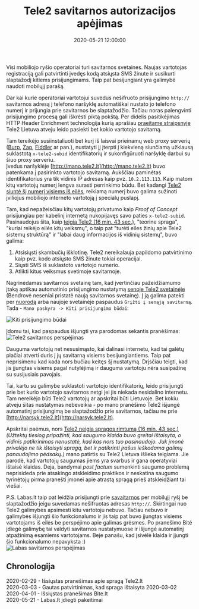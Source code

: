 ﻿---
layout:     post
title:      "Tele2 savitarnos autorizacijos apėjimas"
date:       2020-05-21 12:00:00
categories: HackAndTell MobileInternet
cover:      tele2.png
permalink:  /lt/blog/tele2-savitarnos-autorizacijos-apejimas
---
Visi mobiliojo ryšio operatoriai turi savitarnos svetaines. Naujas vartotojas registraciją gali patvirtinti įvedęs kodą atsiųsta SMS žinute ir susikurti slaptažodį kitiems prisijungimams. Taip pat besijungiant yra galimybė naudoti mobilųjį parašą.

Dar kai kurie operatoriai vartotojui suvedus nešifruoto prisijungimo `http://` savitarnos adresą į telefono naršyklę automatiškai nustato jo telefono numerį ir prijungia prie savitarnos be slaptažodžio. Tačiau noras palengvinti prisijungimo procesą gali iškrėsti piktą pokštą. Per didelis pasitikėjimas HTTP Header Enrichment technologija kurią aprašiau [praeitame straipsnyje](/en/blog/mobile-data-leak) Tele2 Lietuva atveju leido pasiekti bet kokio vartotojo savitarną.

Tam tereikėjo susiinstaliuoti bet kurį iš laisvai prieinamų web proxy serverių ([Burp](https://portswigger.net/burp), [Zap](https://www.zaproxy.org/), [Fiddler](https://www.telerik.com/fiddler) ar pan.), nustatyti jį įterpti į kiekvieną siunčiamą užklausą suklastotą `x-tele2-subid` identifikatorių ir sukonfigūruoti naršyklę darbui su šiuo proxy serveriu.  
Įvedus naršyklėje [http://mano.tele2.lt](http://mano.tele2.lt) buvo patenkama į pasirinkto vartotojo savitarną. Aukščiau paminėtas identifikatorius yra tik vidinis IP adresas kaip pvz. `10.2.113.113`. Kaip matom kitų vartotojų numerį lengva surasti perrinkimo būdu. Bet kadangi [Tele2 siuntė šį numerį visiems iš eilės](/en/blog/mobile-data-leak), reikiamą numerį buvo galima sužinoti įviliojus mobiliojo interneto vartotoją į specialų puslapį.

Tam, kad nepažeisčiau kitų vartotojų privatumo kaip *Proof of Concept* prisijungiau per kabelinį internetą nukopijavęs savo paties `x-tele2-subid`. Pasinaudojus šita, kaip [teigia Tele2 (16 min. 43 sec.)](https://www.ziniuradijas.lt/laidos/skaitmeniniai-horizontai/kaip-m-transportas-lt-programeles-leido-atskleisti-naudotoju-banko-korteliu-informacija), "teorine spraga", "kuriai reikėjo eilės kitų veiksmų", o taip pat "turėti eiles žinių apie Tele2 sistemų struktūrą" ir "labai daug informacijos iš vidinių sistemų", buvo galima:
1. Atsisiųsti skambučių išklotinę. Tele2 nereikalauja papildomo patvirtinimo kaip pvz. kodo atsiųsto SMS žinute tokiai operacijai.
2. Siųsti SMS iš suklastoto vartotojo numerio.
3. Atlikti kitus veiksmus svetimoje savitarnoje.

Nagrinėdamas savitarnos svetainę tam, kad įvertinčiau pažeidžiamumo įtaką aptikau automatinio prisijungimo nustatymą [senoje Tele2 svetainėje](https://old-mano.tele2.lt/pagrindinis) (Bendrovė neseniai pristatė naują savitarnos svetainę). Į ją galima patekti per [nuorodą](https://old-mano.tele2.lt/pagrindinis) arba naujoje svetainėje paspaudus `Grįžti į senąją savitarną`. Tada - `Mano paskyra -> Kiti prisijungimo būdai`:  

![Kiti prisijungimo būdai](tele2-1.png)

Įdomu tai, kad paspaudus išjungti yra parodomas sekantis pranėšimas:  
![Tele2 savitarnos perspėjimas](tele2-2.png)

Dauguma vartotojų net nesusimąsto, kai dalinasi internetu, kad tai galėtų plačiai atverti duris į jų savitarną visiems besijungiantiems. Taip pat neprisimenu kad kada nors bučiau keitęs šį nustatymą. Drįsčiau teigti, kad jis įjungtas visiems pagal nutylėjimą ir dauguma vartotoju nėra susipažinę su susijusiais pavojais.

Tai, kartu su galimybe suklastoti vartotojo identifikatorių, leido prisijungti prie bet kurio vartotojo savitarnos netgi jei jis niekada nesidalino internetu. Tam nereikėjo būti Tele2 vartotojų ar apskritai būti Lietuvoje. Bet kokiu atveju šitas nustatymas nebeveikia - po mano pranėšimo Tele2 išjungė automatinį prisijungimą be slaptažodžio prie savitarnos, tačiau ne prie [http://narsyk.tele2.lt](http://narsyk.tele2.lt).

Apskritai paėmus, nors [Tele2 neigia spragos rimtumą (16 min. 43 sec.)](https://www.ziniuradijas.lt/laidos/skaitmeniniai-horizontai/kaip-m-transportas-lt-programeles-leido-atskleisti-naudotoju-banko-korteliu-informacija) *(Užtektų tiesiog pripažinti, kad saugumo klaida buvo greitai ištaisyta, o vidinis patikrinimas nenustatė, kad kas nors tuo pasinaudojo. Juk įmonė privalėjo ne tik ištaisyti spragą, bet ir patikrinti įrašus ieškodama galimų panaudojimo pėdsakų.)* mano patirtis su Tele2 Lietuva išlieka teigiama. Jie parodė, kad vartotojų saugumas jiems yra svarbus ir gana operatyviai ištaisė klaidas.  Deja, bandymai *post factum* sumenkinti saugumo problemą neprisideda prie atsakingo atskleidimo praktikos ir neskatina saugumo tyrinėtojų pirma pranešti įmonei apie atrastą spragą prieš atskleidžiant tai viešai.

P.S. Labas.lt taip pat leidžia prisijungti prie [savaitarnos](http://mano.labas.lt) per mobilųjį ryšį be slaptažodžio jeigu suvedamas nešifruotas adresas `http://`. Skirtingai nuo Tele2 galimybės apsimesti kitu vartotoju nebuvo. Tačiau nebuvo ir galimybės išjungti šio funkcionalumo ir jis taip pat buvo įjungtas visiems vartotojams iš eilės be perspėjimo apie galimas grėsmes. Po pranešimo Bitė įdiegė galimybę tai valdyti savitarnos nustatymuose ir išjungė automatinį atpažinimą esamiems vartotojams. Beje panašu, kad įsivėlė klaida ir įjungti šio funkcionalumo nepavyksta :)  
![Labas savitarnos perspėjimas](labas-savitarna.png)

## Chronologija
2020-02-29 - Išsiųstas pranešimas apie spragą Tele2.lt  
2020-03-03 - Gautas patvirtinimas, kad spraga ištaisyta 2020-03-02  
2020-04-01 - Išsiųstas pranešimas Bite.lt  
2020-05-21 - Labas.lt įdiegti pakeitimai  
